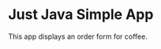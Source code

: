Just Java Simple App
===================================

This app displays an order form for coffee.
